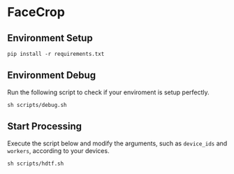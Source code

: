 # FaceCrop

## Environment Setup
```
pip install -r requirements.txt
```

## Environment Debug
Run the following script to check if your enviroment is setup perfectly.
```
sh scripts/debug.sh
```

## Start Processing
Execute the script below and modify the arguments, such as `device_ids` and `workers`, according to your devices.
```
sh scripts/hdtf.sh
```
